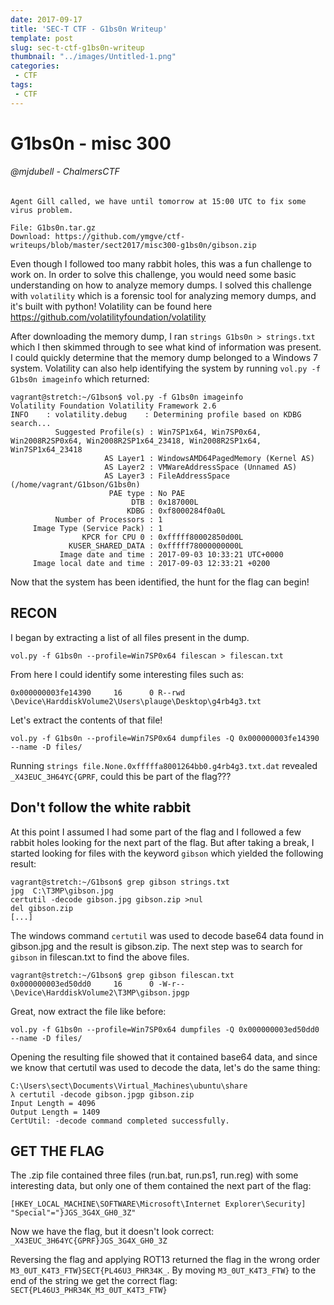 ```yaml
---
date: 2017-09-17
title: 'SEC-T CTF - G1bs0n Writeup'
template: post
slug: sec-t-ctf-g1bs0n-writeup
thumbnail: "../images/Untitled-1.png"
categories:
 - CTF
tags:
 - CTF
---
```


# G1bs0n - misc 300
###### @mjdubell - ChalmersCTF

```
Agent Gill called, we have until tomorrow at 15:00 UTC to fix some virus problem.

File: G1bs0n.tar.gz
Download: https://github.com/ymgve/ctf-writeups/blob/master/sect2017/misc300-g1bs0n/gibson.zip
```

Even though I followed too many rabbit holes, this was a fun challenge to work on. In order to solve this challenge, you would need some basic understanding on how to analyze memory dumps. I solved this challenge with `volatility` which is a forensic tool for analyzing memory dumps, and it's built with python! Volatility can be found here https://github.com/volatilityfoundation/volatility

After downloading the memory dump, I ran `strings G1bs0n > strings.txt` which I then skimmed through to see what kind of information was present. I could quickly determine that the memory dump belonged to a Windows 7 system. Volatility can also help identifying the system by running `vol.py -f G1bs0n imageinfo` which returned:

```
vagrant@stretch:~/G1bson$ vol.py -f G1bs0n imageinfo
Volatility Foundation Volatility Framework 2.6
INFO    : volatility.debug    : Determining profile based on KDBG search...
          Suggested Profile(s) : Win7SP1x64, Win7SP0x64, Win2008R2SP0x64, Win2008R2SP1x64_23418, Win2008R2SP1x64, Win7SP1x64_23418
                     AS Layer1 : WindowsAMD64PagedMemory (Kernel AS)
                     AS Layer2 : VMWareAddressSpace (Unnamed AS)
                     AS Layer3 : FileAddressSpace (/home/vagrant/G1bson/G1bs0n)
                      PAE type : No PAE
                           DTB : 0x187000L
                          KDBG : 0xf8000284f0a0L
          Number of Processors : 1
     Image Type (Service Pack) : 1
                KPCR for CPU 0 : 0xfffff80002850d00L
             KUSER_SHARED_DATA : 0xfffff78000000000L
           Image date and time : 2017-09-03 10:33:21 UTC+0000
     Image local date and time : 2017-09-03 12:33:21 +0200
```

Now that the system has been identified, the hunt for the flag can begin!

## RECON

I began by extracting a list of all files present in the dump.
```
vol.py -f G1bs0n --profile=Win7SP0x64 filescan > filescan.txt
```

From here I could identify some interesting files such as:
```
0x000000003fe14390     16      0 R--rwd \Device\HarddiskVolume2\Users\plauge\Desktop\g4rb4g3.txt
```

Let's extract the contents of that file!
```
vol.py -f G1bs0n --profile=Win7SP0x64 dumpfiles -Q 0x000000003fe14390 --name -D files/
```

Running `strings file.None.0xfffffa8001264bb0.g4rb4g3.txt.dat` revealed `_X43EUC_3H64YC{GPRF`, could this be part of the flag???

## Don't follow the white rabbit

At this point I assumed I had some part of the flag and I followed a few rabbit holes looking for the next part of the flag. But after taking a break, I started looking for files with the keyword `gibson` which yielded the following result:

```
vagrant@stretch:~/G1bson$ grep gibson strings.txt
jpg  C:\T3MP\gibson.jpg
certutil -decode gibson.jpg gibson.zip >nul
del gibson.zip
[...]
```

The windows command `certutil` was used to decode base64 data found in gibson.jpg and the result is gibson.zip. The next step was to search for `gibson` in filescan.txt to find the above files.

```
vagrant@stretch:~/G1bson$ grep gibson filescan.txt
0x000000003ed50dd0     16      0 -W-r-- \Device\HarddiskVolume2\T3MP\gibson.jpgp
```

Great, now extract the file like before:

```
vol.py -f G1bs0n --profile=Win7SP0x64 dumpfiles -Q 0x000000003ed50dd0 --name -D files/
```

Opening the resulting file showed that it contained base64 data, and since we know that certutil was used to decode the data, let's do the same thing:

```
C:\Users\sect\Documents\Virtual_Machines\ubuntu\share
λ certutil -decode gibson.jpgp gibson.zip
Input Length = 4096
Output Length = 1409
CertUtil: -decode command completed successfully.
```

## GET THE FLAG

The .zip file contained three files (run.bat, run.ps1, run.reg) with some interesting data, but only one of them contained the next part of the flag:

```
[HKEY_LOCAL_MACHINE\SOFTWARE\Microsoft\Internet Explorer\Security]
"Special"="}JGS_3G4X_GH0_3Z"
```

Now we have the flag, but it doesn't look correct: `_X43EUC_3H64YC{GPRF}JGS_3G4X_GH0_3Z`

Reversing the flag and applying ROT13 returned the flag in the wrong order `M3_0UT_K4T3_FTW}SECT{PL46U3_PHR34K_`. By moving `M3_0UT_K4T3_FTW}` to the end of the string we get the correct flag: `SECT{PL46U3_PHR34K_M3_0UT_K4T3_FTW}`


